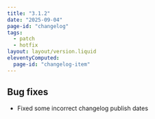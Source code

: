 ```yaml
---
title: "3.1.2"
date: "2025-09-04"
page-id: "changelog"
tags: 
  - patch
  - hotfix
layout: layout/version.liquid
eleventyComputed:
  page-id: "changelog-item"
---
```

## Bug fixes
- Fixed some incorrect changelog publish dates